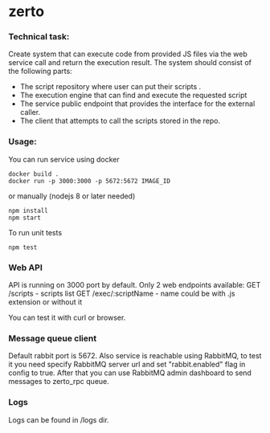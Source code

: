 # zerto
### Technical task:
Create system that can execute code from provided JS files via the web service call and return the execution result.
The system should consist of the following parts:
* The script repository where user can put their scripts .
* The execution engine that can find and execute the requested script
* The service public endpoint that provides the interface for the external caller.
* The client that attempts to call the scripts stored in the repo.
### Usage:
You can run service using docker

```bashp
docker build .
docker run -p 3000:3000 -p 5672:5672 IMAGE_ID
```

or manually (nodejs 8 or later needed)

```bashp
npm install
npm start
```

To run unit tests
```bashp
npm test
```
### Web API
API is running on 3000 port by default.
Only 2 web endpoints available:
GET /scripts - scripts list
GET /exec/:scriptName - name could be with .js extension or without it

You can test it with curl or browser.

### Message queue client
Default rabbit port is 5672.
Also service is reachable using RabbitMQ, 
to test it you need specify RabbitMQ server url and set "rabbit.enabled" flag in config to true.
After that you can use RabbitMQ admin dashboard to send messages to zerto_rpc queue.

### Logs
Logs can be found in /logs dir.
